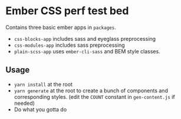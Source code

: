 # Ember CSS perf test bed

Contains three basic ember apps in `packages`.

* `css-blocks-app` includes sass and eyeglass preprocessing
* `css-modules-app` includes sass preprocessing
* `plain-scss-app` uses `ember-cli-sass` and BEM style classes.


## Usage

* `yarn install` at the root
* `yarn generate` at the root to create a bunch of components and corresponding styles. (edit the `COUNT` constant in `gen-content.js` if needed)
* Do what you gotta do
